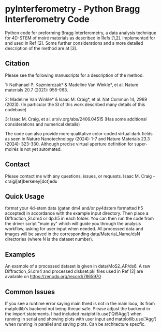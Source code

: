 
# pyInterferometry - Python Bragg Interferometry Code
Python code for preforming Bragg Interferometry, a data analysis technique for 4D-STEM of moiré materials as described in Refs [1,2].
Implemented for and used in Ref [2]. Some further considerations and a more detailed description of the method are at [3].

## Citation
Please see the following manuscripts for a description of the method.

1: Nathanael P. Kazmierczak* & Madeline Van Winkle*, et al. Nature materials 20.7 (2021): 956-963.

2: Madeline Van Winkle* & Isaac M. Craig*, et al. Nat Commun 14, 2989 (2023). (In particular the SI of this work described many details of this codebase)

3: Isaac M. Craig, et al. arxiv.org/abs/2406.04515 (Has some additional considerations and numerical details)

The code can also provide more qualitative color-coded virtual dark fields as seen in Nature Nanotechnology (2024): 1-7 and Nature Materials 23.3 (2024): 323-330. Although precise virtual aperture definition for super-moirés is not yet automated. 

## Contact
Please contact me with any questions, issues, or requests.
Isaac M. Craig - craigi[at]berkeley[dot]edu

## Quick Usage
format your 4d-stem data (gatan dm4 and/or py4dstem formatted h5 accepted) in accordance with the example input directory. 
Then place a Diffraction_SI.dm4 or dp.h5 in each folder. 
You can then run the code from the driver script "main.py" which will guide you through the analysis workflow, asking for user input when needed.
All processed data and images will be saved in the corresponding data/Material_Name/dsN directories (where N is the dataset number). 

## Examples
An example of a processed dataset is given in data/MoS2_AP/ds6. 
A raw Diffraction_SI.dm4 and processed diskset.pkl files used in Ref [2] are available on https://zenodo.org/record/7865970

## Common Issues 
If you see a runtime error saying main thred is not in the main loop, its from matplotlib's backend not being thread safe. 
Please adjust the backend in the import statements. I had included matplotlib.use('Qt5Agg') when running in serial and showing plots with user input and matplotlib.use('Agg')
when running in parallel and saving plots. Can be architecture specfic. 
